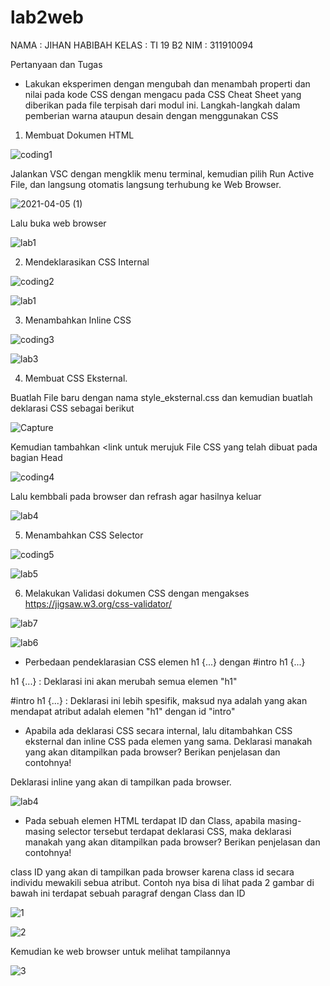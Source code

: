 # lab2web
NAMA : JIHAN HABIBAH
KELAS : TI 19 B2
NIM : 311910094

Pertanyaan dan Tugas 

* Lakukan eksperimen dengan mengubah dan menambah properti dan nilai pada kode CSS dengan mengacu pada CSS Cheat Sheet yang diberikan pada file terpisah dari modul ini.
Langkah-langkah dalam pemberian warna ataupun desain dengan menggunakan CSS

1. Membuat Dokumen HTML

![coding1](https://user-images.githubusercontent.com/81526294/113581200-06785980-9651-11eb-9694-2f7c2d2a580b.PNG)

Jalankan VSC dengan mengklik menu terminal, kemudian pilih Run Active File, dan langsung otomatis langsung terhubung ke Web Browser.

![2021-04-05 (1)](https://user-images.githubusercontent.com/81526294/113582056-1c3a4e80-9652-11eb-8127-356fa9f3f4a3.png)

Lalu buka web browser

![lab1](https://user-images.githubusercontent.com/81526294/113582274-5c99cc80-9652-11eb-9c02-2714df162fbb.PNG)

2. Mendeklarasikan CSS Internal

![coding2](https://user-images.githubusercontent.com/81526294/113582672-dcc03200-9652-11eb-964a-788fa06b4248.PNG)

![lab1](https://user-images.githubusercontent.com/81526294/113582802-0416ff00-9653-11eb-8c84-f160a75ebe09.PNG)

3. Menambahkan Inline CSS

![coding3](https://user-images.githubusercontent.com/81526294/113583168-7f78b080-9653-11eb-8c6f-60650e1551bf.PNG)

![lab3](https://user-images.githubusercontent.com/81526294/113583194-8a334580-9653-11eb-85a5-0fb66537bbc9.PNG)

4. Membuat CSS Eksternal.

Buatlah File baru dengan nama style_eksternal.css dan kemudian buatlah deklarasi CSS sebagai berikut

![Capture](https://user-images.githubusercontent.com/81526294/113583595-0594f700-9654-11eb-8735-c525274971fc.PNG)

Kemudian tambahkan <link untuk merujuk File CSS yang telah dibuat pada bagian Head

![coding4](https://user-images.githubusercontent.com/81526294/113584123-b7ccbe80-9654-11eb-87ad-07089601b489.PNG)

Lalu kembbali pada browser dan refrash agar hasilnya keluar

![lab4](https://user-images.githubusercontent.com/81526294/113584331-f82c3c80-9654-11eb-9a06-f81beb3d85ad.PNG)

5. Menambahkan CSS Selector

![coding5](https://user-images.githubusercontent.com/81526294/113584561-3f1a3200-9655-11eb-96b0-5559133169d4.PNG)

![lab5](https://user-images.githubusercontent.com/81526294/113584616-50633e80-9655-11eb-8f51-ce536ce3d1f1.PNG)

6. Melakukan Validasi dokumen CSS dengan mengakses https://jigsaw.w3.org/css-validator/

![lab7](https://user-images.githubusercontent.com/81526294/113584735-7092fd80-9655-11eb-8e48-4a981effdbb9.PNG)

![lab6](https://user-images.githubusercontent.com/81526294/113584753-77217500-9655-11eb-9e8f-9f08ae8abb13.PNG)

* Perbedaan pendeklarasian CSS elemen h1 {...} dengan #intro h1 {...}

h1 {...} : Deklarasi ini akan merubah semua elemen "h1"

#intro h1 {...} : Deklarasi ini lebih spesifik, maksud nya adalah yang akan mendapat atribut adalah elemen "h1" dengan id "intro"

* Apabila ada deklarasi CSS secara internal, lalu ditambahkan CSS eksternal dan inline CSS pada elemen yang sama. Deklarasi manakah yang akan ditampilkan pada browser? Berikan penjelasan dan contohnya!

Deklarasi inline yang akan di tampilkan pada browser.

![lab4](https://user-images.githubusercontent.com/81526294/113587002-6a525080-9658-11eb-9004-046b9c0148a0.PNG)

* Pada sebuah elemen HTML terdapat ID dan Class, apabila masing-masing selector tersebut terdapat deklarasi CSS, maka deklarasi manakah yang akan ditampilkan pada browser? Berikan penjelasan dan contohnya!

class ID yang akan di tampilkan pada browser karena class id secara individu mewakili sebua atribut. Contoh nya bisa di lihat pada 2 gambar di bawah ini terdapat sebuah paragraf dengan Class dan ID

![1](https://user-images.githubusercontent.com/81526294/113588623-97076780-965a-11eb-8f12-5283caf18dde.PNG)

![2](https://user-images.githubusercontent.com/81526294/113588648-a2f32980-965a-11eb-8c1e-ba293d961031.PNG)

Kemudian ke web browser untuk melihat tampilannya

![3](https://user-images.githubusercontent.com/81526294/113588907-e8175b80-965a-11eb-9b40-85347494a510.PNG)


